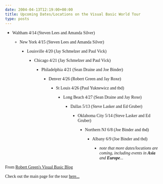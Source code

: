 ```yaml
---
date: 2004-04-13T12:19:00+00:00
title: Upcoming Dates/Locations on the Visual Basic World Tour
type: posts
---
```

  * <font face="Verdana">Waltham 4/14 (Steven Lees and Amanda Silver)
      * <font face="Verdana">New York 4/15 (Steven Lees and Amanda Silver)
          * <font face="Verdana">Louisville 4/20 (Jay Schmelzer and Paul Vick)
              * <font face="Verdana">Chicago 4/21 (Jay Schmelzer and Paul Vick)
                  * <font face="Verdana">Philadelphia 4/21 (Sean Draine and Joe Binder)
                      * <font face="Verdana">Denver 4/26 (Robert Green and Jay Roxe)
                          * <font face="Verdana">St Louis 4/26 (Paul Yuknewicz and tbd)
                              * <font face="Verdana">Long Beach 4/27 (Sean Draine and Jay Roxe)
                                  * <font face="Verdana">Dallas 5/13 (Steve Lasker and Ed Gruber)
                                      * <font face="Verdana">Oklahoma City 5/14 (Steve Lasker and Ed Gruber)
                                          * <font face="Verdana">Northern NJ 6/8 (Joe Binder and tbd)
                                              * <font face="Verdana">Albany 6/9 (Joe Binder and tbd)
                                                  * _<font face="Verdana">note that more dates/locations are coming, including events in **Asia** and **Europe**..._

From [Robert Green's Visual Basic Blog](https://blogs.msdn.com/rgreen_msft/archive/2004/04/12/111938.aspx)

Check out the main page for the tour [here...](https://msdn.microsoft.com/vbasic/worldtour)
